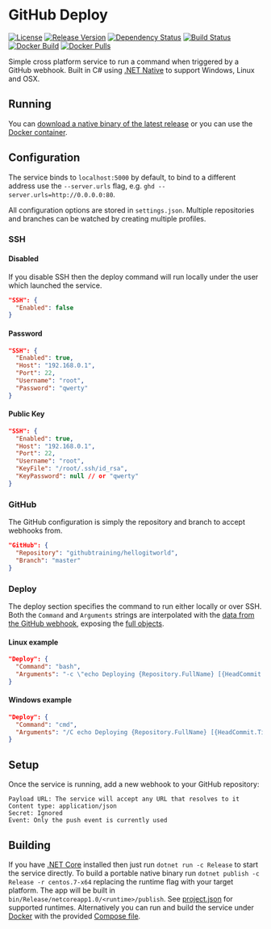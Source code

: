 # GitHub Deploy
[![License](https://img.shields.io/github/license/JoeBiellik/ghd.svg)](LICENSE.md)
[![Release Version](https://img.shields.io/github/release/JoeBiellik/ghd.svg)](https://github.com/JoeBiellik/ghd/releases)
[![Dependency Status](https://img.shields.io/versioneye/d/user/projects/584b5112a662a5003f83c176.svg)](https://www.versioneye.com/user/projects/584b5112a662a5003f83c176)
[![Build Status](https://img.shields.io/travis/JoeBiellik/ghd.svg)](https://travis-ci.org/JoeBiellik/ghd)
[![Docker Build](https://img.shields.io/docker/automated/joebiellik/ghd.svg)](https://microbadger.com/images/joebiellik/ghd)
[![Docker Pulls](https://img.shields.io/docker/pulls/joebiellik/ghd.svg)](https://hub.docker.com/r/joebiellik/ghd/)

Simple cross platform service to run a command when triggered by a GitHub webhook. Built in C# using [.NET Native](https://msdn.microsoft.com/en-us/library/dn584397\(v=vs.110\).aspx) to support Windows, Linux and OSX.

## Running
You can [download a native binary of the latest release](https://github.com/JoeBiellik/ghd/releases/latest) or you can use the [Docker container](https://hub.docker.com/r/joebiellik/ghd/).

## Configuration
The service binds to `localhost:5000` by default, to bind to a different address use the `--server.urls` flag, e.g. `ghd --server.urls=http://0.0.0.0:80`.

All configuration options are stored in `settings.json`. Multiple repositories and branches can be watched by creating multiple profiles.

### SSH
#### Disabled
If you disable SSH then the deploy command will run locally under the user which launched the service.

```json
"SSH": {
  "Enabled": false
}
```

#### Password
```json
"SSH": {
  "Enabled": true,
  "Host": "192.168.0.1",
  "Port": 22,
  "Username": "root",
  "Password": "qwerty"
}
```

#### Public Key
```json
"SSH": {
  "Enabled": true,
  "Host": "192.168.0.1",
  "Port": 22,
  "Username": "root",
  "KeyFile": "/root/.ssh/id_rsa",
  "KeyPassword": null // or "qwerty"
}
```

### GitHub
The GitHub configuration is simply the repository and branch to accept webhooks from.

```json
"GitHub": {
  "Repository": "githubtraining/hellogitworld",
  "Branch": "master"
}
```

### Deploy
The deploy section specifies the command to run either locally or over SSH.
Both the `Command` and `Arguments` strings are interpolated with the [data from the GitHub webhook](https://developer.github.com/v3/activity/events/types/#pushevent), exposing the [full objects](Webhooks/GitHub.cs).

#### Linux example
```json
"Deploy": {
  "Command": "bash",
  "Arguments": "-c \"echo Deploying {Repository.FullName} [{HeadCommit.Timestamp}]: {HeadCommit.Message}\""
}
```

#### Windows example
```json
"Deploy": {
  "Command": "cmd",
  "Arguments": "/C echo Deploying {Repository.FullName} [{HeadCommit.Timestamp}]: {HeadCommit.Message}"
}
```

## Setup
Once the service is running, add a new webhook to your GitHub repository:
```
Payload URL: The service will accept any URL that resolves to it
Content type: application/json
Secret: Ignored
Event: Only the push event is currently used
```

## Building
If you have [.NET Core](https://www.microsoft.com/net/core) installed then just run `dotnet run -c Release` to start the service directly.
To build a portable native binary run `dotnet publish -c Release -r centos.7-x64` replacing the runtime flag with your target platform. The app will be built in `bin/Release/netcoreapp1.0/<runtime>/publish`. See [project.json](project.json) for supported runtimes.
Alternatively you can run and build the service under [Docker](https://www.docker.com/) with the provided [Compose file](docker-compose.yml).
